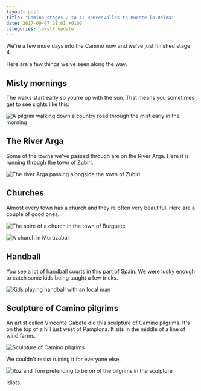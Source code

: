 ```yaml
---
layout: post
title: "Camino stages 2 to 4: Roncesvalles to Puente la Reina"
date: 2017-09-07 21:01 +0100
categories: jekyll update
---
```


We're a few more days into the Camino now and we've just finished stage 4.

Here are a few things we've seen along the way.

## Misty mornings

The walks start early so you're up with the sun. That means you sometimes get to see sights like this:

![A pilgrim walking down a country road through the mist early in the morning](https://github.com/tombye/trexit/raw/gh-pages/assets/images/misty-morning.jpg)

## The River Arga

Some of the towns we've passed through are on the River Arga. Here it is running through the town of Zubiri.

![The river Arga passing alongside the town of Zubiri](https://github.com/tombye/trexit/raw/gh-pages/assets/images/river-arga-next-to-zubiri.jpg)

## Churches

Almost every town has a church and they're often very beautiful. Here are a couple of good ones.

![The spire of a church in the town of Burguete](https://github.com/tombye/trexit/raw/gh-pages/assets/images/church-in-burguete.jpg)

![A church in Muruzabal](https://github.com/tombye/trexit/raw/gh-pages/assets/images/church-in-muruzabal.jpg)

## Handball

You see a lot of handball courts in this part of Spain. We were lucky enough to catch some kids being taught a few tricks.

![Kids playing handball with an local man](https://github.com/tombye/trexit/raw/gh-pages/assets/images/kids-and-man-playing-handball.jpg)

## Sculpture of Camino pilgrims

An artist called Vincente Gabete did this sculpture of Camino pilgrims. It's on the top of a hill just west of Pamplona. It sits in the middle of a line of wind farms.

![Sculpture of Camino pilgrims](https://github.com/tombye/trexit/raw/gh-pages/assets/images/sculpture-of-camino-pilgrims.jpg)

We couldn't resist ruining it for everyone else. 

![Roz and Tom pretending to be on of the pilgrims in the sculpture](https://github.com/tombye/trexit/raw/gh-pages/assets/images/pilgrims-sculpture-spoof.jpg)

Idiots.
